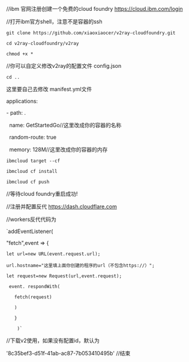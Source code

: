//ibm 官网注册创建一个免费的cloud foundry
https://cloud.ibm.com/login

  

//打开ibm官方shell，注意不是容器的ssh

  

`git clone https://github.com/xiaoxiaocer/v2ray-cloudfoundry.git`

`cd v2ray-cloudfoundry/v2ray`

`chmod +x *` 

//你可以自定义修改v2ray的配置文件 config.json

`cd ..`

这里要自己去修改 manifest.yml文件

applications:

\- path: .

  name: GetStartedGo//这里改成你的容器的名称

  random-route: true

  memory: 128M//这里改成你的容器的内存

  

`ibmcloud target --cf`

`ibmcloud cf install`

`ibmcloud cf push`

  

//等待cloud foundry重启成功!


//注册并配置反代
https://dash.cloudflare.com

//workers反代代码为

`addEventListener(

  "fetch",event => {

    let url=new URL(event.request.url);

    url.hostname="这里填上面你创建的程序的url（不包含https://）";

    let request=new Request(url,event.request);

     event. respondWith(

       fetch(request) 

       ) 

       }

        )`
//下载v2使用，如果没有配置id，默认为

'8c35bef3-d51f-41ab-ac87-7b053410495b'
//结束
